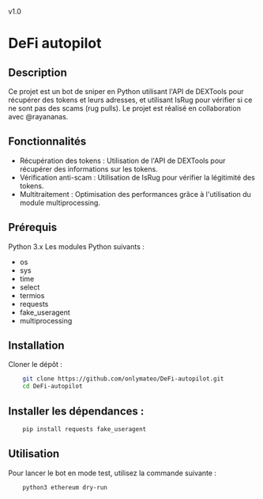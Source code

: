 v1.0
# DeFi autopilot
## Description
Ce projet est un bot de sniper en Python utilisant l'API de DEXTools pour récupérer des tokens et leurs adresses, et utilisant IsRug pour vérifier si ce ne sont pas des scams (rug pulls). Le projet est réalisé en collaboration avec @rayananas.



## Fonctionnalités
- Récupération des tokens : Utilisation de l'API de DEXTools pour récupérer des informations sur les tokens.
- Vérification anti-scam : Utilisation de IsRug pour vérifier la légitimité des tokens.
- Multitraitement : Optimisation des performances grâce à l'utilisation du module multiprocessing.
## Prérequis
Python 3.x
Les modules Python suivants :
- os
- sys
- time
- select
- termios
- requests
- fake_useragent
- multiprocessing

## Installation
Cloner le dépôt :


```bash
    git clone https://github.com/onlymateo/DeFi-autopilot.git
    cd DeFi-autopilot
```
## Installer les dépendances :

```bash
    pip install requests fake_useragent
```

## Utilisation
Pour lancer le bot en mode test, utilisez la commande suivante :

```bash
    python3 ethereum dry-run
```
